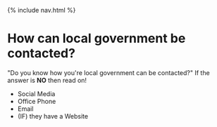 {% include nav.html %}

#   How can local government be contacted?

"Do you know how you're local government can be contacted?"
If the answer is **NO** then read on!
- Social Media
- Office Phone
- Email
- (IF) they have a Website
